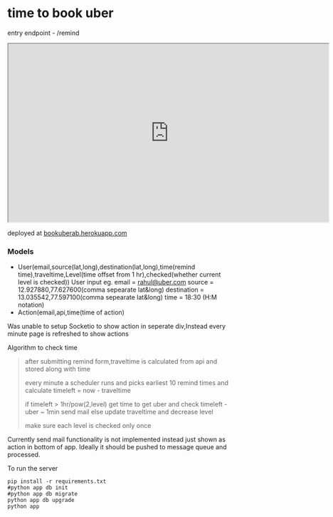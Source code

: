 # time to book uber

entry endpoint - /remind

<iframe width="720" height="400" src="https://editor.p5js.org/p5/embed/rBqmyGZlS9"></iframe>

deployed at [bookuberab.herokuapp.com](https://bookuberab.herokuapp.com/remind)

### Models
- User(email,source(lat,long),destination(lat,long),time(remind time),traveltime,Level(time offset from 1 hr),checked(whether current level is checked))
User input eg.
email = rahul@uber.com
source = 12.927880,77.627600(comma sepearate lat&long)
destination = 13.035542,77.597100(comma sepearate lat&long)
time = 18:30 (H:M notation)
- Action(email,api,time(time of action)

Was unable to setup Socketio to show action in seperate div,Instead every minute page is refreshed to show actions

Algorithm to check time
> after submitting remind form,traveltime is calculated from api and stored along with time
>
>every minute a scheduler runs and picks earliest 10 remind times and calculate
>timeleft = now - traveltime
>
>if timeleft > 1hr/pow(2,level)
>get time to get uber and check timeleft - uber ~ 1min send mail
>else
>update traveltime and decrease level
>
>make sure each level is checked only once

Currently send mail functionality is not implemented instead just shown as action in 
bottom of app.
Ideally it should be pushed to message queue and processed.

To run the server

    pip install -r requirements.txt
    #python app db init
    #python app db migrate
    python app db upgrade
    python app
